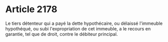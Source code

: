 # Article 2178

Le tiers détenteur qui a payé la dette hypothécaire, ou délaissé l'immeuble hypothéqué, ou subi l'expropriation de cet immeuble, a le recours en garantie, tel que de droit, contre le débiteur principal.

